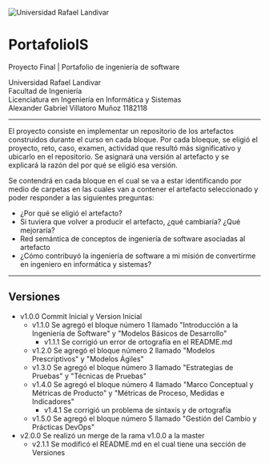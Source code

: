 ![Universidad Rafael Landivar](https://encrypted-tbn0.gstatic.com/images?q=tbn:ANd9GcSFBHAURDIo-PdbDs_rPGWTPNeCHISPebq03g&usqp=CAU)

# PortafolioIS
Proyecto Final | Portafolio de ingeniería de software

Universidad Rafael Landivar </br>
Facultad de Ingeniería </br>
Licenciatura en Ingeniería en Informática y Sistemas </br>
Alexander Gabriel Villatoro Muñoz 1182118 </br>

<hr>

El proyecto consiste en implementar un repositorio de los artefactos construidos durante el curso en cada bloque. Por cada bloeque, se eligió el proyecto, reto, caso, examen, actividad que resultó más significativo y ubicarlo en el repositorio. Se asignará una versión al artefacto y se explicará la razón del por qué se eligió esa versión. </br>

Se contendrá en cada bloque en el cual se va a estar identificando por medio de carpetas en las cuales van a contener el artefacto seleccionado y poder responder a las siguientes preguntas: </br>

- ¿Por qué se eligió el artefacto?
- Si tuviera que volver a producir el artefacto, ¿qué cambiaría? ¿Qué mejoraría?
- Red semántica de conceptos de ingeniería de software asociadas al artefacto
- ¿Cómo contribuyó la ingeniería de software a mi misión de convertirme en ingeniero 
en informática y sistemas?

<hr>

## Versiones

- v1.0.0 Commit Inicial y Version Inicial
    - v1.1.0 Se agregó el bloque número 1 llamado "Introducción a la Ingeniería de Software" y "Modelos Básicos de Desarrollo"
        - v1.1.1 Se corrigió un error de ortografía en el README.md
    - v1.2.0 Se agregó el bloque número 2 llamado "Modelos Prescriptivos" y "Modelos Ágiles"
    - v1.3.0 Se agregó el bloque número 3 llamado "Estrategias de Pruebas" y "Técnicas de Pruebas"
    - v1.4.0 Se agregó el bloque número 4 llamado "Marco Conceptual y Métricas de Producto" y "Métricas de Proceso, Medidas e Indicadores"
        - v1.4.1 Se corrigió un problema de sintaxis y de ortografía
    - v1.5.0 Se agregó el bloque número 5 llamado "Gestión del Cambio y Prácticas DevOps"
- v2.0.0 Se realizó un merge de la rama v1.0.0 a la master
    - v2.1.1 Se modificó el README.md en el cual tiene una sección de Versiones





